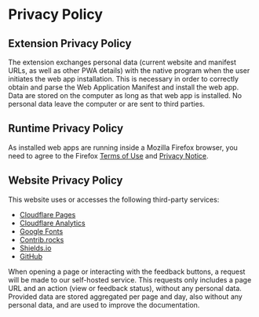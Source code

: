 # Privacy Policy

## Extension Privacy Policy

The extension exchanges personal data (current website and manifest URLs, as well as other
PWA details) with the native program when the user initiates the web app installation.
This is necessary in order to correctly obtain and parse the Web Application Manifest and
install the web app. Data are stored on the computer as long as that web app is installed.
No personal data leave the computer or are sent to third parties.

## Runtime Privacy Policy

As installed web apps are running inside a Mozilla Firefox browser, you need to agree
to the Firefox [Terms of Use](https://www.mozilla.org/about/legal/terms/firefox/) and
[Privacy Notice](https://www.mozilla.org/privacy/firefox/).

## Website Privacy Policy

This website uses or accesses the following third-party services:

* [Cloudflare Pages](https://www.cloudflare.com/privacypolicy/)
* [Cloudflare Analytics](https://www.cloudflare.com/privacypolicy/)
* [Google Fonts](https://developers.google.com/fonts/faq/privacy)
* [Contrib.rocks](https://contrib.rocks/)
* [Shields.io](https://shields.io/)
* [GitHub](https://docs.github.com/en/site-policy/privacy-policies)

When opening a page or interacting with the feedback buttons, a request will be made to
our self-hosted service. This requests only includes a page URL and an action (view or
feedback status), without any personal data. Provided data are stored aggregated per page
and day, also without any personal data, and are used to improve the documentation.
